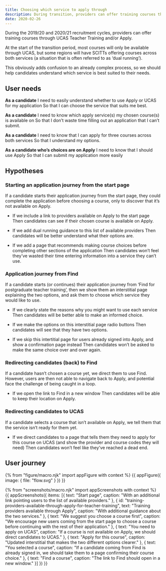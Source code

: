 ```yaml
---
title: Choosing which service to apply through
description: During transition, providers can offer training courses through both UCAS and/or DfE. Which service should a candidate use?
date: 2020-02-26
---
```

During the 2019/20 and 2020/21 recruitment cycles, providers can offer training courses through UCAS Teacher Training and/or Apply.

At the start of the transition period, most courses will only be available through UCAS, but some regions will have SCITTs offering courses across both services (a situation that is often referred to as ‘dual running’).

This obviously adds confusion to an already complex process, so we should help candidates understand which service is best suited to their needs.

## User needs

**As a candidate**
I need to easily understand whether to use Apply or UCAS for my application
So that I can choose the service that suits me best.

**As a candidate**
I need to know which apply service(s) my chosen course(s) is available on
So that I don’t waste time filling out an application that I can’t submit.

**As a candidate**
I need to know that I can apply for three courses across both services
So that I understand my options.

**As a candidate who’s choices are on Apply**
I need to know that I should use Apply
So that I can submit my application more easily

## Hypotheses

### Starting an application journey from the start page

If a candidate starts their application journey from the start page, they could complete the application before choosing a course, only to discover that it’s not available on Apply.

* If we include a link to providers available on Apply to the start page
  Then candidates can see if their chosen course is available on Apply.

* If we add dual running guidance to this list of available providers
  Then candidates will be better understand what their options are.

* If we add a page that recommends making course choices before completing other sections of the application
  Then candidates won’t feel they’ve wasted their time entering information into a service they can’t use.

### Application journey from Find

If a candidate starts (or continues) their application journey from ‘Find for postgraduate teacher training’, then we show them an interstitial page explaining the two options, and ask them to choose which service they would like to use.

* If we clearly state the reasons why you might want to use each service
  Then candidates will be better able to make an informed choice.

* If we make the options on this interstitial page radio buttons
  Then candidates will see that they have two options.

* If we skip this intertitial page for users already signed into Apply, and show a confirmation page instead
  Then candidates won’t be asked to make the same choice over and over again.

### Redirecting candidates (back) to Find

If a candidate hasn’t chosen a course yet, we direct them to use Find. However, users are then not able to navigate back to Apply, and potential face the challenge of being caught in a loop.

* If we open the link to Find in a new window
  Then candidates will be able to keep their location on Apply.

### Redirecting candidates to UCAS

If a candidate selects a course that isn’t available on Apply, we tell them that the service isn’t ready for them yet.

* If we direct candidates to a page that tells them they need to apply for this course on UCAS (and show the provider and course codes they will need)
  Then candidates won’t feel like they’ve reached a dead end.

## User journey

{% from "figure/macro.njk" import appFigure with context %}
{{ appFigure({
  image: {
    file: "flow.svg"
  }
}) }}

{% from "screenshots/macro.njk" import appScreenshots with context %}
{{ appScreenshots({
  items: [{
    text: "Start page",
    caption: "With an additional link pointing users to the list of available providers."
  }, {
    id: "training-providers-available-through-apply-for-teacher-training",
    text: "Training providers available through Apply",
    caption: "With additional guidance about the two services."
  }, {
    text: "We suggest you choose a course first",
    caption: "We encourage new users coming from the start page to choose a course before continuing with the rest of their application."
  }, {
    text: "You need to apply on UCAS",
    caption: "If a course is not available on Apply, we should direct candidates to UCAS."
  }, {
    text: "Apply for this course",
    caption: "Updated interstitial that makes the two different options clearer."
  }, {
    text: "You selected a course",
    caption: "If a candidate coming from Find is already signed in, we should take them to a page confirming their course choice."
  }, {
    text: "Find a course",
    caption: "The link to Find should open in a new window."
  }]
}) }}
